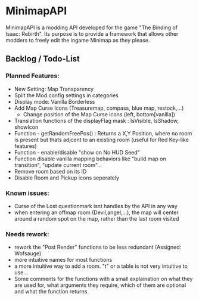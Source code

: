 # MinimapAPI
MinimapAPI is a modding API developed for the game "The Binding of Isaac: Rebirth". Its purpose is to provide a framework that allows other modders to freely edit the ingame Minimap as they please.


## Backlog / Todo-List
### Planned Features:
- New Setting: Map Transparency
- Split the Mod config settings in categories
- Display mode: Vanilla Borderless
- Add Map Curse Icons (Treasuremap, compass, blue map, restock,...)
  - Change position of the Map Curse icons (left, bottom[vanilla])
- Translation functions of the displayFlag mask : IsVisible, IsShadow, showIcon
- Function - getRandomFreePos() : Returns a X,Y Position, where no room is present but thats adjcent to an existing room (useful for Red Key-like features)
- Function - enable/disable "show on No HUD Seed"
- Function disable vanilla mapping behaviors like "build map on transition", "update current room"...
- Remove room based on its ID
- Disable Room and Pickup icons seperately

### Known issues:
- Curse of the Lost questionmark isnt handles by the API in any way
- when entering an offmap room (Devil,angel,...), the map will center around a random spot on the map, rather than the last room visited 

### Needs rework:
- rework the "Post Render" functions to be less redundant (Assigned: Wofsauge)
- more intuitive names for most functions
- a more intuitive way to add a room. "t" or a table is not very intuitive to use...
- Some comments for the functions with a small explaination on what they are used for, what arguments they require, which of them are optional and what the function returns
